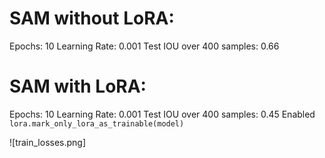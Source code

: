 # SAM without LoRA:
Epochs: 10
Learning Rate: 0.001
Test IOU over 400 samples: 0.66

# SAM with LoRA:
Epochs: 10
Learning Rate: 0.001
Test IOU over 400 samples: 0.45
Enabled `lora.mark_only_lora_as_trainable(model)`

![train_losses.png]
